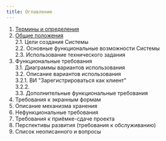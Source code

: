 ```yaml
---
title: Оглавление
---
```


1. [Термины и определения](terminy-i-opredeleniya)  
2. [Общие положения](obshie-polozheniya)  
	2.1. Цели создания Системы  
	2.2. Основные функциональные возможности Системы  
	2.3. Использование технического задания  
3. Функциональные требования  
	3.1. Диаграммы вариантов использования  
	3.2. Описание вариантов использования  
	3.2.1. ВИ "Зарегистрироваться как клиент"  
	3.2.2.  
	3.3. Дополнительные функциональные требования  
4. Требования к экранным формам  
5. Описание механизма хранения  
6. Нефункциональные требования  
7. Требования к приёмке-сдаче проекта  
8. Перспективы развития (требования к обслуживанию)  
9. Список неописанного и вопросы  